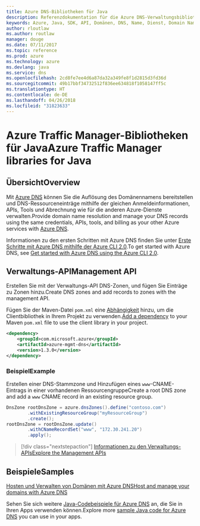 ```yaml
---
title: Azure DNS-Bibliotheken für Java
description: Referenzdokumentation für die Azure DNS-Verwaltungsbibliotheken für Java
keywords: Azure, Java, SDK, API, Domänen, DNS, Name, Dienst, Domain Name Service
author: rloutlaw
ms.author: routlaw
manager: douge
ms.date: 07/11/2017
ms.topic: reference
ms.prod: azure
ms.technology: azure
ms.devlang: java
ms.service: dns
ms.openlocfilehash: 2cd8fe7ee4d6a87da32a349fe8f1d2815d3fd36d
ms.sourcegitcommit: 49b17bbf34732512f836ee634818f1058147ff5c
ms.translationtype: HT
ms.contentlocale: de-DE
ms.lasthandoff: 04/26/2018
ms.locfileid: "31823633"
---
```

# <a name="azure-traffic-manager-libraries-for-java"></a><span data-ttu-id="1f20d-104">Azure Traffic Manager-Bibliotheken für Java</span><span class="sxs-lookup"><span data-stu-id="1f20d-104">Azure Traffic Manager libraries for Java</span></span>

## <a name="overview"></a><span data-ttu-id="1f20d-105">Übersicht</span><span class="sxs-lookup"><span data-stu-id="1f20d-105">Overview</span></span>

<span data-ttu-id="1f20d-106">Mit [Azure DNS](/azure/dns/dns-overview) können Sie die Auflösung des Domänennamens bereitstellen und DNS-Ressourceneinträge mithilfe der gleichen Anmeldeinformationen, APIs, Tools und Abrechnung wie für die anderen Azure-Dienste verwalten.</span><span class="sxs-lookup"><span data-stu-id="1f20d-106">Provide domain name resolution and manage your DNS records using the same credentials, APIs, tools, and billing as your other Azure services with [Azure DNS](/azure/dns/dns-overview).</span></span>

<span data-ttu-id="1f20d-107">Informationen zu den ersten Schritten mit Azure DNS finden Sie unter [Erste Schritte mit Azure DNS mithilfe der Azure CLI 2.0](/azure/dns/dns-getstarted-cli).</span><span class="sxs-lookup"><span data-stu-id="1f20d-107">To get started with Azure DNS, see [Get started with Azure DNS using the Azure CLI 2.0](/azure/dns/dns-getstarted-cli).</span></span>

## <a name="management-api"></a><span data-ttu-id="1f20d-108">Verwaltungs-API</span><span class="sxs-lookup"><span data-stu-id="1f20d-108">Management API</span></span>

<span data-ttu-id="1f20d-109">Erstellen Sie mit der Verwaltungs-API DNS-Zonen, und fügen Sie Einträge zu Zonen hinzu.</span><span class="sxs-lookup"><span data-stu-id="1f20d-109">Create DNS zones and add records to zones with the management API.</span></span>

<span data-ttu-id="1f20d-110">Fügen Sie der Maven-Datei `pom.xml` eine [Abhängigkeit](https://maven.apache.org/guides/getting-started/index.html#How_do_I_use_external_dependencies) hinzu, um die Clientbibliothek in Ihrem Projekt zu verwenden.</span><span class="sxs-lookup"><span data-stu-id="1f20d-110">[Add a dependency](https://maven.apache.org/guides/getting-started/index.html#How_do_I_use_external_dependencies) to your Maven `pom.xml` file to use the client library in your project.</span></span>

```XML
<dependency>
    <groupId>com.microsoft.azure</groupId>
    <artifactId>azure-mgmt-dns</artifactId>
    <version>1.3.0</version>
</dependency>
```   

### <a name="example"></a><span data-ttu-id="1f20d-111">Beispiel</span><span class="sxs-lookup"><span data-stu-id="1f20d-111">Example</span></span>

<span data-ttu-id="1f20d-112">Erstellen einer DNS-Stammzone und Hinzufügen eines `www`-CNAME-Eintrags in einer vorhandenen Ressourcengruppe</span><span class="sxs-lookup"><span data-stu-id="1f20d-112">Create a root DNS zone and add a `www` CNAME record in an existing resource group.</span></span>

```java
DnsZone rootDnsZone = azure.dnsZones().define("contoso.com")
        .withExistingResourceGroup("myResourceGroup")
        .create();
rootDnsZone = rootDnsZone.update()
        .withCNameRecordSet("www", "172.30.241.20")
        .apply();
```

> [!div class="nextstepaction"]
> [<span data-ttu-id="1f20d-113">Informationen zu den Verwaltungs-APIs</span><span class="sxs-lookup"><span data-stu-id="1f20d-113">Explore the Management APIs</span></span>](/java/api/overview/azure/dns/management)

## <a name="samples"></a><span data-ttu-id="1f20d-114">Beispiele</span><span class="sxs-lookup"><span data-stu-id="1f20d-114">Samples</span></span>

[<span data-ttu-id="1f20d-115">Hosten und Verwalten von Domänen mit Azure DNS</span><span class="sxs-lookup"><span data-stu-id="1f20d-115">Host and manage your domains with Azure DNS</span></span>](https://github.com/Azure-Samples/dns-java-host-and-manage-your-domains)

<span data-ttu-id="1f20d-116">Sehen Sie sich weitere [Java-Codebeispiele für Azure DNS](https://azure.microsoft.com/resources/samples/?platform=java&term=dns) an, die Sie in Ihren Apps verwenden können.</span><span class="sxs-lookup"><span data-stu-id="1f20d-116">Explore more [sample Java code for Azure DNS](https://azure.microsoft.com/resources/samples/?platform=java&term=dns) you can use in your apps.</span></span>

<!---Loc Comment: Please, refer to conversation section to check the issue. Thanks.--->
